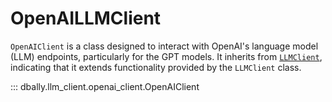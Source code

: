 # OpenAILLMClient

`OpenAIClient` is a class designed to interact with OpenAI's language model (LLM) endpoints, particularly for the GPT models. It inherits from [`LLMClient`](./llm_client.md), indicating that it extends functionality provided by the `LLMClient` class.

::: dbally.llm_client.openai_client.OpenAIClient
